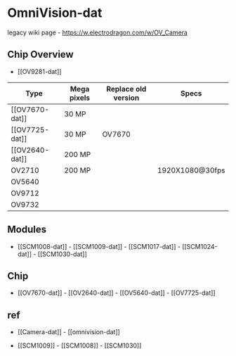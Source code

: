 # OmniVision-dat

legacy wiki page - https://w.electrodragon.com/w/OV_Camera


## Chip Overview

- [[OV9281-dat]]

| Type           | Mega pixels | Replace old version | Specs           |
| -------------- | ----------- | ------------------- | --------------- |
| [[OV7670-dat]] | 30 MP       |                     |                 |
| [[OV7725-dat]] | 30 MP       | OV7670              |                 |
| [[OV2640-dat]]         | 200 MP      |                     |                 |
| OV2710         | 200 MP      |                     | 1920X1080@30fps |
| OV5640         |             |                     |                 |
| OV9712         |             |                     |                 |
| OV9732         |             |                     |                 |






## Modules

- [[SCM1008-dat]] - [[SCM1009-dat]] - [[SCM1017-dat]] - [[SCM1024-dat]] - [[SCM1030-dat]]

## Chip

- [[OV7670-dat]] - [[OV2640-dat]] - [[OV5640-dat]] - [[OV7725-dat]]

## ref

- [[Camera-dat]] - [[omnivision-dat]]

- [[SCM1009]] - [[SCM1008]] - [[SCM1030]]
